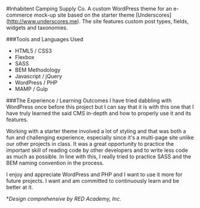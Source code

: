 #Inhabitent Camping Supply Co.
A custom WordPress theme for an e-commerce mock-up site based on the starter theme [Underscores] (http://www.underscores.me). The site features custom post types, fields, widgets and taxonomies.

###Tools and Languages Used
* HTML5 / CSS3
* Flexbox
* SASS
* BEM Methodology
* Javascript / jQuery
* WordPress / PHP
* MAMP / Gulp

###The Experience / Learning Outcomes
I have tried dabbling with WordPress once before this project but I can say that it is with this one that I have truly learned the said CMS in-depth and how to properly use it and its features.

Working with a starter theme involved a lot of styling and that was both a fun and challenging experience, especially since it's a multi-page site unlike our other projects in class. It was a great opportunity to practice the important skill of reading code by other developers and to write less code as much as possible. In line with this, I really tried to practice SASS and the BEM naming convention in the process.

I enjoy and appreciate WordPress and PHP and I want to use it more for future projects. I want and am committed to continuously learn and be better at it.

**Design comprehensive by RED Academy, Inc.*
